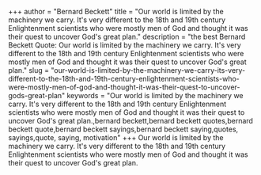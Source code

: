 +++
author = "Bernard Beckett"
title = "Our world is limited by the machinery we carry. It's very different to the 18th and 19th century Enlightenment scientists who were mostly men of God and thought it was their quest to uncover God's great plan."
description = "the best Bernard Beckett Quote: Our world is limited by the machinery we carry. It's very different to the 18th and 19th century Enlightenment scientists who were mostly men of God and thought it was their quest to uncover God's great plan."
slug = "our-world-is-limited-by-the-machinery-we-carry-its-very-different-to-the-18th-and-19th-century-enlightenment-scientists-who-were-mostly-men-of-god-and-thought-it-was-their-quest-to-uncover-gods-great-plan"
keywords = "Our world is limited by the machinery we carry. It's very different to the 18th and 19th century Enlightenment scientists who were mostly men of God and thought it was their quest to uncover God's great plan.,bernard beckett,bernard beckett quotes,bernard beckett quote,bernard beckett sayings,bernard beckett saying,quotes, sayings,quote, saying, motivation"
+++
Our world is limited by the machinery we carry. It's very different to the 18th and 19th century Enlightenment scientists who were mostly men of God and thought it was their quest to uncover God's great plan.
